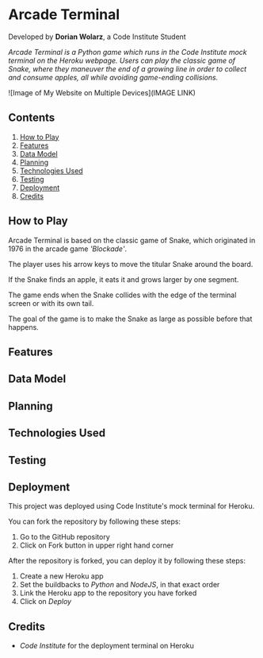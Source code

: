 # Arcade Terminal
Developed by **Dorian Wolarz**, a Code Institute Student

*Arcade Terminal is a Python game which runs in the Code Institute mock terminal on the Heroku webpage. Users can play the classic game of Snake, where they maneuver the end of a growing line in order to collect and consume apples, all while avoiding game-ending collisions.*

![Image of My Website on Multiple Devices](IMAGE LINK)

## Contents
1. [How to Play](#how-to-play)
2. [Features](#features)
3. [Data Model](#data-model)
4. [Planning](#planning)
5. [Technologies Used](#technologies-used)
6. [Testing](#testing)
7. [Deployment](#deployment)
8. [Credits](#credits)

## How to Play

Arcade Terminal is based on the classic game of Snake, which originated in 1976 in the arcade game *'Blockade'*.

The player uses his arrow keys to move the titular Snake around the board.

If the Snake finds an apple, it eats it and grows larger by one segment.

The game ends when the Snake collides with the edge of the terminal screen or with its own tail.

The goal of the game is to make the Snake as large as possible before that happens.

## Features

## Data Model

## Planning

## Technologies Used

## Testing

## Deployment

This project was deployed using Code Institute's mock terminal for Heroku.

You can fork the repository by following these steps:

1. Go to the GitHub repository
2. Click on Fork button in upper right hand corner

After the repository is forked, you can deploy it by following these steps:

1. Create a new Heroku app
2. Set the buildbacks to *Python* and *NodeJS*, in that exact order
3. Link the Heroku app to the repository you have forked
4. Click on *Deploy*

## Credits

* *Code Institute* for the deployment terminal on Heroku